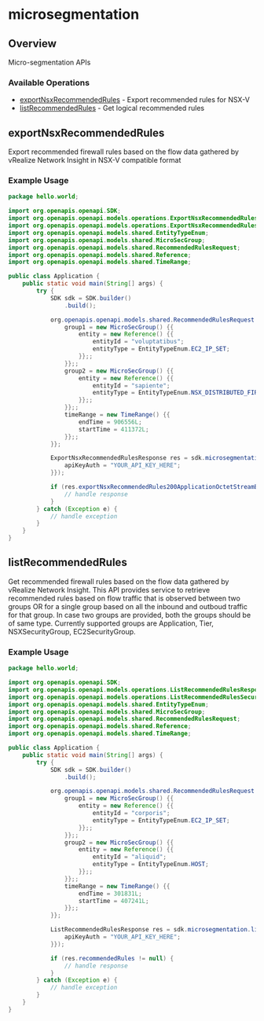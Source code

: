 # microsegmentation

## Overview

Micro-segmentation APIs

### Available Operations

* [exportNsxRecommendedRules](#exportnsxrecommendedrules) - Export recommended rules for NSX-V
* [listRecommendedRules](#listrecommendedrules) - Get logical recommended rules

## exportNsxRecommendedRules

Export recommended firewall rules based on the flow data gathered by vRealize Network Insight in NSX-V compatible
format

### Example Usage

```java
package hello.world;

import org.openapis.openapi.SDK;
import org.openapis.openapi.models.operations.ExportNsxRecommendedRulesResponse;
import org.openapis.openapi.models.operations.ExportNsxRecommendedRulesSecurity;
import org.openapis.openapi.models.shared.EntityTypeEnum;
import org.openapis.openapi.models.shared.MicroSecGroup;
import org.openapis.openapi.models.shared.RecommendedRulesRequest;
import org.openapis.openapi.models.shared.Reference;
import org.openapis.openapi.models.shared.TimeRange;

public class Application {
    public static void main(String[] args) {
        try {
            SDK sdk = SDK.builder()
                .build();

            org.openapis.openapi.models.shared.RecommendedRulesRequest req = new RecommendedRulesRequest() {{
                group1 = new MicroSecGroup() {{
                    entity = new Reference() {{
                        entityId = "voluptatibus";
                        entityType = EntityTypeEnum.EC2_IP_SET;
                    }};;
                }};;
                group2 = new MicroSecGroup() {{
                    entity = new Reference() {{
                        entityId = "sapiente";
                        entityType = EntityTypeEnum.NSX_DISTRIBUTED_FIREWALL;
                    }};;
                }};;
                timeRange = new TimeRange() {{
                    endTime = 906556L;
                    startTime = 411372L;
                }};;
            }};            

            ExportNsxRecommendedRulesResponse res = sdk.microsegmentation.exportNsxRecommendedRules(req, new ExportNsxRecommendedRulesSecurity("impedit") {{
                apiKeyAuth = "YOUR_API_KEY_HERE";
            }});

            if (res.exportNsxRecommendedRules200ApplicationOctetStreamBinaryString != null) {
                // handle response
            }
        } catch (Exception e) {
            // handle exception
        }
    }
}
```

## listRecommendedRules

Get recommended firewall rules based on the flow data gathered by vRealize Network Insight.
This API provides service to retrieve recommended rules based on flow traffic that is observed between
two groups OR for a single group based on all the inbound and outboud traffic for that group.
In case two groups are provided, both the groups should be of same type.
Currently supported groups are Application, Tier, NSXSecurityGroup, EC2SecurityGroup.

### Example Usage

```java
package hello.world;

import org.openapis.openapi.SDK;
import org.openapis.openapi.models.operations.ListRecommendedRulesResponse;
import org.openapis.openapi.models.operations.ListRecommendedRulesSecurity;
import org.openapis.openapi.models.shared.EntityTypeEnum;
import org.openapis.openapi.models.shared.MicroSecGroup;
import org.openapis.openapi.models.shared.RecommendedRulesRequest;
import org.openapis.openapi.models.shared.Reference;
import org.openapis.openapi.models.shared.TimeRange;

public class Application {
    public static void main(String[] args) {
        try {
            SDK sdk = SDK.builder()
                .build();

            org.openapis.openapi.models.shared.RecommendedRulesRequest req = new RecommendedRulesRequest() {{
                group1 = new MicroSecGroup() {{
                    entity = new Reference() {{
                        entityId = "corporis";
                        entityType = EntityTypeEnum.EC2_IP_SET;
                    }};;
                }};;
                group2 = new MicroSecGroup() {{
                    entity = new Reference() {{
                        entityId = "aliquid";
                        entityType = EntityTypeEnum.HOST;
                    }};;
                }};;
                timeRange = new TimeRange() {{
                    endTime = 301831L;
                    startTime = 407241L;
                }};;
            }};            

            ListRecommendedRulesResponse res = sdk.microsegmentation.listRecommendedRules(req, new ListRecommendedRulesSecurity("quo") {{
                apiKeyAuth = "YOUR_API_KEY_HERE";
            }});

            if (res.recommendedRules != null) {
                // handle response
            }
        } catch (Exception e) {
            // handle exception
        }
    }
}
```

